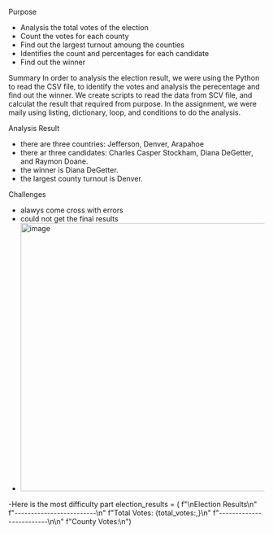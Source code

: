 Purpose
- Analysis the total votes of the election
- Count the votes for each county
- Find out the largest turnout amoung the counties
- Identifies the count and percentages for each candidate
- Find out the winner

Summary
In order to analysis the election result, we were using the Python to read the CSV file, to identify the votes and analysis the perecentage and find out the winner. We create scripts to read the data from SCV file, and calculat the result that required from purpose. In the assignment, we were maily using listing, dictionary, loop, and conditions to do the analysis.

Analysis Result
- there are three countries: Jefferson, Denver, Arapahoe
- there ar three candidates: Charles Casper Stockham, Diana DeGetter, and Raymon Doane.
- the winner is Diana DeGetter.
- the largest county turnout is Denver.

Challenges
- alawys come cross with errors
- could not get the final results
- <img width="527" alt="image" src="https://user-images.githubusercontent.com/6320035/160317139-17baae38-5650-4fc5-bccf-c795b2f418e7.png">
-Here is the most difficulty part
election_results = (
        f"\nElection Results\n"
        f"-------------------------\n"
        f"Total Votes: {total_votes:,}\n"
        f"-------------------------\n\n"
        f"County Votes:\n")
